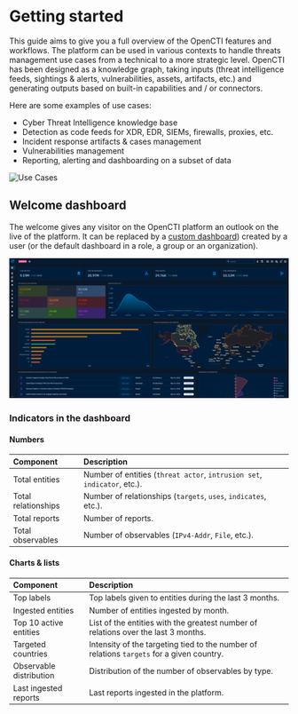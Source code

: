 # Getting started

This guide aims to give you a full overview of the OpenCTI features and workflows. The platform can be used in various contexts to handle threats management use cases from a technical to a more strategic level. OpenCTI has been designed as a knowledge graph, taking inputs (threat intelligence feeds, sightings & alerts, vulnerabilities, assets, artifacts, etc.) and generating outputs based on built-in capabilities and / or connectors.

Here are some examples of use cases:

* Cyber Threat Intelligence knowledge base
* Detection as code feeds for XDR, EDR, SIEMs, firewalls, proxies, etc.
* Incident response artifacts & cases management
* Vulnerabilities management
* Reporting, alerting and dashboarding on a subset of data

![Use Cases](assets/use-cases.png)

## Welcome dashboard

The welcome gives any visitor on the OpenCTI platform an outlook on the live of the platform. It can be replaced by a [custom dashboard](usage/dashboards.md)) created by a user (or the default dashboard in a role, a group or an organization).

![Dashboard](assets/dashboard.png)

### Indicators in the dashboard

#### Numbers

| Component             | Description                                                                                                    |
| :-------------------- | :------------------------------------------------------------------------------------------------------------- |
| Total entities        | Number of entities (`threat actor`, `intrusion set`, `indicator`, etc.).                                       |
| Total relationships   | Number of relationships (`targets`, `uses`, `indicates`, etc.).                                                |
| Total reports         | Number of reports.                                                                                             |
| Total observables     | Number of observables (`IPv4-Addr`, `File`, etc.).                                                             |

#### Charts & lists

| Component               | Description                                                                                                    |
| :---------------------- | :------------------------------------------------------------------------------------------------------------- |
| Top labels              | Top labels given to entities during the last 3 months.                                                         |
| Ingested entities       | Number of entities ingested by month.                                                                          |
| Top 10 active entities  | List of the entities with the greatest number of relations over the last 3 months.                             |
| Targeted countries      | Intensity of the targeting tied to the number of relations `targets` for a given country.                      |
| Observable distribution | Distribution of the number of observables by type.                                                             |
| Last ingested reports   | Last reports ingested in the platform.                                                                         |